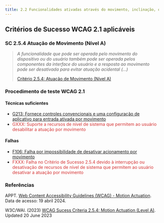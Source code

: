 ```yaml
---
title: 2.2 Funcionalidades ativadas através do movimento, inclinação, ou do sacudir físico do dispositivo podem ser desativadas
---
```


## Critérios de Sucesso WCAG 2.1 aplicáveis

### SC 2.5.4 Atuação de Movimento (Nível A)
>
> *A funcionalidade que pode ser operada pelo movimento do dispositivo ou do usuário também pode ser operada pelos componentes da interface do usuário e a resposta ao movimento pode ser desativada para evitar atuação acidental (...)*
>
> [Critério 2.5.4: Atuação de Movimento (Nível A)](https://www.w3.org/WAI/WCAG21/Understanding/motion-actuation)


### Procedimento de teste WCAG 2.1

#### Técnicas suficientes
- [G213: Fornece controles convencionais e uma configuração de aplicativo para entrada ativada por movimento](/tecnicas-procedimentos-de-teste/G213.md)
- <font color="D53434"> GXXX: Suporte a recursos de nível de sistema que permitem ao usuário desabilitar a atuação por movimento</font>

#### Falhas
- [F106: Falha por impossibilidade de desativar acionamento por movimento](/falhas/F106.md)
- <font color="D53434">FXXX: Falha no Critério de Sucesso 2.5.4 devido à interrupção ou desativação de recursos de nível de sistema que permitem ao usuário desativar a atuação por movimento</font>

### Referências

APPT. [ Web Content Accessibility Guidelines (WCAG) - Motion Actuation](https://appt.org/en/guidelines/wcag/success-criterion-2-5-4). Data de acesso: 19 abril 2024.

W3C/WAI. (2023) [WCAG Sucess Criteria 2.5.4: Motion Actuation (Level A)](https://www.w3.org/WAI/WCAG21/Understanding/motion-actuation). Updated 20 June 2023
